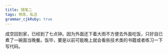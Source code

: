 ```yaml
---
title: 随笔二
tags: 修炼，私活
grammar_cjkRuby: true
---
```

成空回到家，已经到了七点钟。因为外面还下着大雨不方便去外面吃饭，只好自已煮了一碗面当晚餐。饭毕，要是以前可能晚上就会看些技术类的书籍或者练习一下写代码。